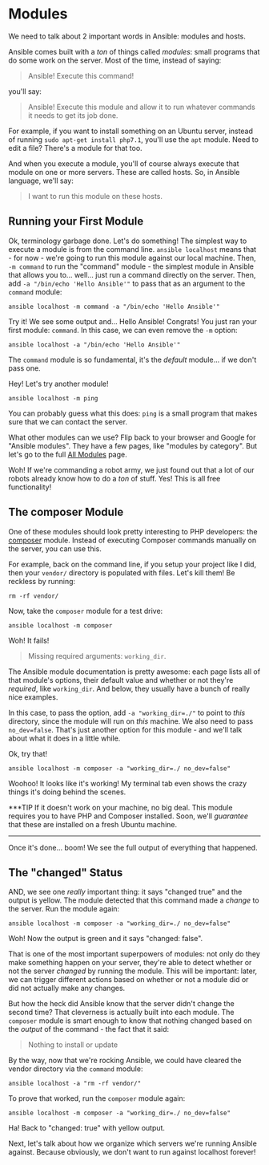 # Modules

We need to talk about 2 important words in Ansible: modules and hosts.

Ansible comes built with a *ton* of things called *modules*: small programs that
do some work on the server. Most of the time, instead of saying:

> Ansible! Execute this command!

you'll say:

> Ansible! Execute this module and allow it to run whatever commands it needs to
> get its job done.

For example, if you want to install something on an Ubuntu server, instead of running
`sudo apt-get install php7.1`, you'll use the `apt` module. Need to edit a file?
There's a module for that too.

And when you execute a module, you'll of course always execute that module on one
or more servers. These are called hosts. So, in Ansible language, we'll say:

> I want to run this module on these hosts.

## Running your First Module

Ok, terminology garbage done. Let's do something! The simplest way to execute a module
is from the command line. `ansible localhost` means that - for now - we're going to
run this module against our local machine. Then, `-m command` to run the "command"
module - the simplest module in Ansible that allows you to... well... just run a
command directly on the server. Then, add `-a "/bin/echo 'Hello Ansible'"` to pass
that as an argument to the `command` module:

```terminal
ansible localhost -m command -a "/bin/echo 'Hello Ansible'"
```

Try it! We see some output and... Hello Ansible! Congrats! You just ran your first
module: `command`. In this case, we can even remove the `-m` option:

```terminal
ansible localhost -a "/bin/echo 'Hello Ansible'"
```

The `command` module is so fundamental, it's the *default* module... if we don't pass one.

Hey! Let's try another module!

```terminal
ansible localhost -m ping
```

You can probably guess what this does: `ping` is a small program that makes sure
that we can contact the server.

What other modules can we use? Flip back to your browser and Google for "Ansible modules".
They have a few pages, like "modules by category". But let's
go to the full [All Modules][all_modules] page.

Woh! If we're commanding a robot army, we just found out that a lot of our robots
already know how to do a *ton* of stuff. Yes! This is all free functionality!

## The composer Module

One of these modules should look pretty interesting to PHP developers: the [composer][composer_module]
module. Instead of executing Composer commands manually on the server, you can use this.

For example, back on the command line, if you setup your project like I did, then
your `vendor/` directory is populated with files. Let's kill them! Be reckless by
running:

```terminal
rm -rf vendor/
```

Now, take the `composer` module for a test drive:

```terminal
ansible localhost -m composer
```

Woh! It fails!

> Missing required arguments: `working_dir`.

The Ansible module documentation is pretty awesome: each page lists all of that
module's options, their default value and whether or not they're *required*, like
`working_dir`. And below, they usually have a bunch of really nice examples.

In this case, to pass the option, add `-a "working_dir=./"` to point to *this*
directory, since the module will run on *this* machine. We also need to pass
`no_dev=false`. That's just another option for this module - and we'll talk about
what it does in a little while.

Ok, try that!

```terminal
ansible localhost -m composer -a "working_dir=./ no_dev=false"
```

Woohoo! It looks like it's working! My terminal tab even shows the crazy things
it's doing behind the scenes.

***TIP
If it doesn't work on your machine, no big deal. This module requires you to have
PHP and Composer installed. Soon, we'll *guarantee* that these are installed on
a fresh Ubuntu machine.
***

Once it's done... boom! We see the full output of everything that happened.

## The "changed" Status

AND, we see one *really* important thing: it says "changed true" and the output
is yellow. The module detected that this command made a *change* to the server.
Run the module again:

```terminal
ansible localhost -m composer -a "working_dir=./ no_dev=false"
```

Woh! Now the output is green and it says "changed: false".

That is one of the most important superpowers of modules: not only do they make
something happen on your server, they're able to detect whether or not the server
*changed* by running the module. This will be important: later, we can trigger
different actions based on whether or not a module did or did not actually make
any changes.

But how the heck did Ansible know that the server didn't change the second time?
That cleverness is actually built into each module. The `composer` module is smart
enough to know that nothing changed based on the *output* of the command - the fact
that it said:

> Nothing to install or update

By the way, now that we're rocking Ansible, we could have cleared the vendor directory
via the `command` module:

```terminal
ansible localhost -a "rm -rf vendor/"
```

To prove that worked, run the `composer` module again:

```terminal
ansible localhost -m composer -a "working_dir=./ no_dev=false"
```

Ha! Back to "changed: true" with yellow output.

Next, let's talk about how we organize which servers we're running Ansible against.
Because obviously, we don't want to run against localhost forever!


[all_modules]: http://docs.ansible.com/ansible/list_of_all_modules.html
[composer_module]: http://docs.ansible.com/ansible/composer_module.html
